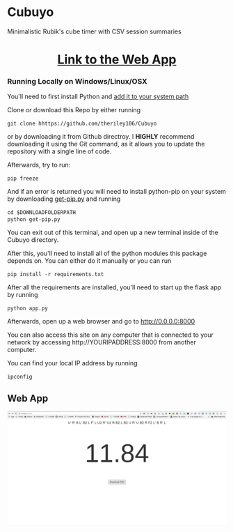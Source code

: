 # Cubuyo
Minimalistic Rubik's cube timer with CSV session summaries

<h1 align="center"><a href="https://cubuyo.herokuapp.com/">Link to the Web App</a></h1>

### Running Locally on Windows/Linux/OSX

You'll need to first install Python and [add it to your system path](https://pythongisandstuff.wordpress.com/2013/07/10/locating-python-adding-to-path-and-accessing-arcpy/)

Clone or download this Repo by either running

```
git clone hhttps://github.com/theriley106/Cubuyo
```
or by downloading it from Github directroy.  I **HIGHLY** recommend downloading it using the Git command, as it allows you to update the repository with a single line of code.

Afterwards, try to run:

```
pip freeze
```
And if an error is returned you will need to install python-pip on your system by downloading [get-pip.py](https://bootstrap.pypa.io/get-pip.py) and running

```
cd $DOWNLOADFOLDERPATH
python get-pip.py
```

You can exit out of this terminal, and open up a new terminal inside of the Cubuyo directory.

After this, you'll need to install all of the python modules this package depends on.  You can either do it manually or you can run

```
pip install -r requirements.txt
```

After all the requirements are installed, you'll need to start up the flask app by running

```
python app.py
```

Afterwards, open up a web browser and go to http://0.0.0.0:8000

You can also access this site on any computer that is connected to your network by accessing http://YOURIPADDRESS:8000 from another computer.

You can find your local IP address by running

```
ipconfig
```

## Web App

<p align="center">
  <img src="static/ss1.png"/>
</p>
